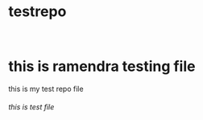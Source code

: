 # testrepo
<br>
<h1>this is ramendra testing file</h1>
this is my test repo file

<h6>
this is test file
</h6>
